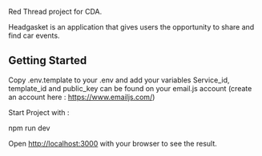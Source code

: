 Red Thread project for CDA.

Headgasket is an application that gives users the opportunity to share and find car events.

## Getting Started

Copy .env.template to your .env and add your variables
Service_id, template_id and public_key can be found on your email.js account (create an account here : https://www.emailjs.com/)

Start Project with : 

npm run dev

Open [http://localhost:3000](http://localhost:3000) with your browser to see the result.